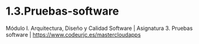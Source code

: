 # 1.3.Pruebas-software
Módulo I. Arquitectura, Diseño y Calidad Software | Asignatura 3. Pruebas software | https://www.codeurjc.es/mastercloudapps
